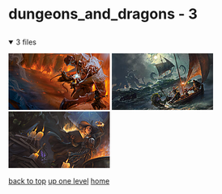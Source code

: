 # dungeons_and_dragons - 3

<a id=""></a>

## [](/README.MD)
<details open>
<summary>3 files</summary>
<p>

[![5e_players_guide_cover.jpg](/.internals/thumbnails/desktop/dungeons_and_dragons/5e_players_guide_cover.jpg "5e_players_guide_cover.jpg")](/desktop/dungeons_and_dragons/5e_players_guide_cover.jpg)
[![ghosts_of_saltmarsh_cover.jpg](/.internals/thumbnails/desktop/dungeons_and_dragons/ghosts_of_saltmarsh_cover.jpg "ghosts_of_saltmarsh_cover.jpg")](/desktop/dungeons_and_dragons/ghosts_of_saltmarsh_cover.jpg)
[![Tashas Cauldron Of Everything Cover by Magali Villeneuve](/.internals/thumbnails/desktop/dungeons_and_dragons/tashas_cauldron_of_everything_cover_by_magali_villeneuve.png "Tashas Cauldron Of Everything Cover by Magali Villeneuve")](/desktop/dungeons_and_dragons/tashas_cauldron_of_everything_cover_by_magali_villeneuve.png)

</p>
</details>


[back to top](#)
[up one level](/desktop/README.MD)
[home](/)
